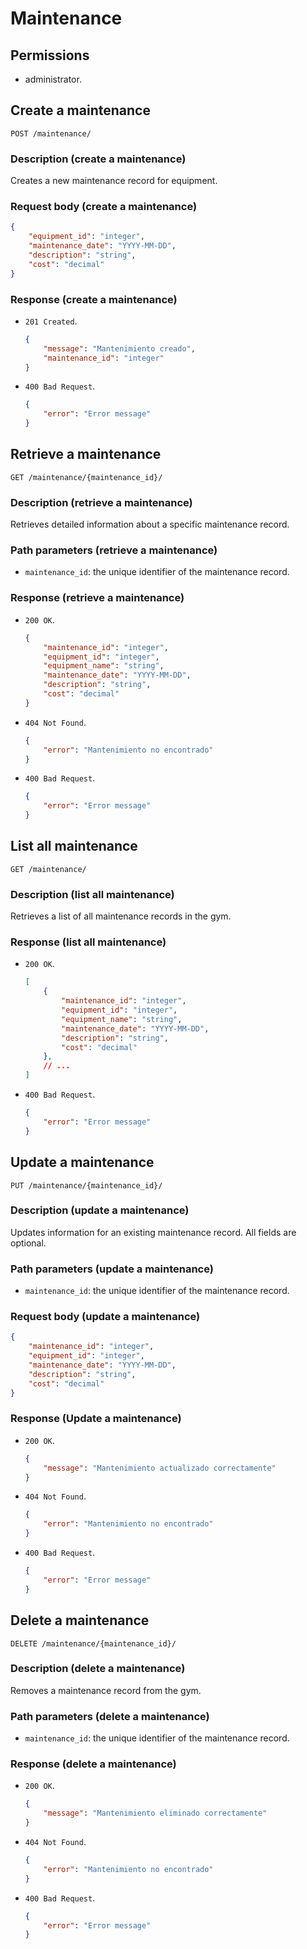 # Maintenance

## Permissions

- administrator.

## Create a maintenance

```
POST /maintenance/
```

### Description (create a maintenance)

Creates a new maintenance record for equipment.

### Request body (create a maintenance)

```json
{
    "equipment_id": "integer",
    "maintenance_date": "YYYY-MM-DD",
    "description": "string",
    "cost": "decimal"
}
```

### Response (create a maintenance)

- `201 Created`.

    ```json
    {
        "message": "Mantenimiento creado",
        "maintenance_id": "integer"
    }
    ```

- `400 Bad Request`.

    ```json
    {
        "error": "Error message"
    }
    ```

## Retrieve a maintenance

```
GET /maintenance/{maintenance_id}/
```

### Description (retrieve a maintenance)

Retrieves detailed information about a specific maintenance record.

### Path parameters (retrieve a maintenance)

- `maintenance_id`: the unique identifier of the maintenance record.

### Response (retrieve a maintenance)

- `200 OK`.

    ```json
    {
        "maintenance_id": "integer",
        "equipment_id": "integer",
        "equipment_name": "string",
        "maintenance_date": "YYYY-MM-DD",
        "description": "string",
        "cost": "decimal"
    }
    ```

- `404 Not Found`.

    ```json
    {
        "error": "Mantenimiento no encontrado"
    }
    ```

- `400 Bad Request`.

    ```json
    {
        "error": "Error message"
    }
    ```

## List all maintenance

```
GET /maintenance/
```

### Description (list all maintenance)

Retrieves a list of all maintenance records in the gym.

### Response (list all maintenance)

- `200 OK`.

    ```json
    [
        {
            "maintenance_id": "integer",
            "equipment_id": "integer",
            "equipment_name": "string",
            "maintenance_date": "YYYY-MM-DD",
            "description": "string",
            "cost": "decimal"
        },
        // ...
    ]
    ```

- `400 Bad Request`.

    ```json
    {
        "error": "Error message"
    }
    ```

## Update a maintenance

```
PUT /maintenance/{maintenance_id}/
```

### Description (update a maintenance)

Updates information for an existing maintenance record. All fields are optional.

### Path parameters (update a maintenance)

- `maintenance_id`: the unique identifier of the maintenance record.

### Request body (update a maintenance)

```json
{
    "maintenance_id": "integer",
    "equipment_id": "integer",
    "maintenance_date": "YYYY-MM-DD",
    "description": "string",
    "cost": "decimal"
}
```

### Response (Update a maintenance)

- `200 OK`.

    ```json
    {
        "message": "Mantenimiento actualizado correctamente"
    }
    ```

- `404 Not Found`.

    ```json
    {
        "error": "Mantenimiento no encontrado"
    }
    ```

- `400 Bad Request`.

    ```json
    {
        "error": "Error message"
    }
    ```

## Delete a maintenance

```
DELETE /maintenance/{maintenance_id}/
```

### Description (delete a maintenance)

Removes a maintenance record from the gym.

### Path parameters (delete a maintenance)

- `maintenance_id`: the unique identifier of the maintenance record.

### Response (delete a maintenance)

- `200 OK`.

    ```json
    {
        "message": "Mantenimiento eliminado correctamente"
    }
    ```

- `404 Not Found`.

    ```json
    {
        "error": "Mantenimiento no encontrado"
    }
    ```

- `400 Bad Request`.
    ```json
    {
        "error": "Error message"
    }
    ```